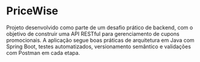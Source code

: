 # PriceWise
Projeto desenvolvido como parte de um desafio prático de backend, com o objetivo de construir uma API RESTful para gerenciamento de cupons promocionais. A aplicação segue boas práticas de arquitetura em Java com Spring Boot, testes automatizados, versionamento semântico e validações com Postman em cada etapa.

